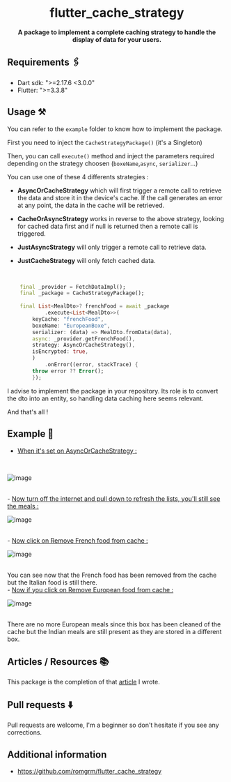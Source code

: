 <div align="center">

# flutter_cache_strategy 

<strong>A package to implement a complete caching strategy to handle the display of data for your users.</strong>

</div>

## Requirements 🖇️

- Dart sdk: ">=2.17.6 <3.0.0"
- Flutter: ">=3.3.8"

## Usage ⚒️

You can refer to the `example` folder to know how to implement the 
package. 

First you need to inject the `CacheStrategyPackage()` (it's a Singleton)

Then, you can call `execute()` method and inject the parameters required depending on the strategy choosen (`boxeName`,`async`, `serializer`...)

You can use one of these 4 differents strategies : 

- **AsyncOrCacheStrategy** which will first trigger a remote call to retrieve the data and store it in the device's cache. If the call generates an error at any point, the data in the cache will be retrieved.
- **CacheOrAsyncStrategy** works in reverse to the above strategy, looking for cached data first and if null is returned then a remote call is triggered. 

- **JustAsyncStrategy** will only trigger a remote call to retrieve data.

- **JustCacheStrategy** will only fetch cached data.

<br>

```dart
    final _provider = FetchDataImpl();
    final _package = CacheStrategyPackage();
    
    final List<MealDto>? frenchFood = await _package
            .execute<List<MealDto>>(
        keyCache: "frenchFood",
        boxeName: "EuropeanBoxe",
        serializer: (data) => MealDto.fromData(data),
        async: _provider.getFrenchFood(),
        strategy: AsyncOrCacheStrategy(),
        isEncrypted: true,
        )
            .onError((error, stackTrace) {
        throw error ?? Error();
        });
```

I advise to implement the package in your repository. Its role is to convert the dto into an entity, so handling data caching here seems relevant.

And that's all ! 

## Example 📱

- <ins>When it's set on AsyncOrCacheStrategy :</ins> 
<br>

![image](/example/assets/images/asyncOrCache_full.png)

<br>
- <ins>Now turn off the internet and pull down to refresh the lists, you'll still see the meals :</ins>
<br>

![image](/example/assets/images/asyncOrCache_full.png)

<br>
- <ins>Now click on Remove French food from cache :</ins> 
<br>

![image](/example/assets/images/asyncOrCache_without_french_food.png)

<br>
You can see now that the French food has been removed from the cache but the Italian food is still there.
<br>
- <ins>Now if you click on Remove European food from cache :</ins>
<br>

![image](/example/assets/images/asyncOrCache_without_european_food.png)

<br>
There are no more European meals since this box has been cleaned of the cache but the Indian meals are still present as they are stored in a different box. 

## Articles / Resources 📚

This package is the completion of that [article](https://medium.com/@romaingreaume/implementing-a-cache-strategy-in-your-flutter-app-5db3e316e7c9) I wrote. 
## Pull requests ⬇️
Pull requests are welcome, I'm a beginner so don't hesitate if you see any corrections.

## Additional information 

- https://github.com/romgrm/flutter_cache_strategy
